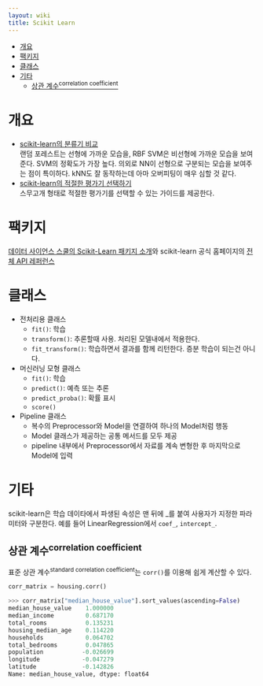 ```yaml
---
layout: wiki 
title: Scikit Learn
---
```


<!-- TOC -->

- [개요](#개요)
- [팩키지](#팩키지)
- [클래스](#클래스)
- [기타](#기타)
    - [상관 계수<sup>correlation coefficient</sup>](#상관-계수correlation-coefficient)

<!-- /TOC -->

# 개요
- [scikit-learn의 분류기 비교](http://scikit-learn.org/stable/auto_examples/classification/plot_classifier_comparison.html)  
랜덤 포레스트는 선형에 가까운 모습을, RBF SVM은 비선형에 가까운 모습을 보여준다. SVM의 정확도가 가장 높다. 의외로 NN이 선형으로 구분되는 모습을 보여주는 점이 특이하다. kNN도 잘 동작하는데 아마 오버피팅이 매우 심할 것 같다.
- [scikit-learn의 적절한 평가기 선택하기](http://scikit-learn.org/stable/tutorial/machine_learning_map/)  
스무고개 형태로 적절한 평가기를 선택할 수 있는 가이드를 제공한다.

# 팩키지
[데이터 사이언스 스쿨의 Scikit-Learn 패키지 소개](https://datascienceschool.net/view-notebook/293ece8b0d124fbaa4d4d52bb8f1cb42/)와 scikit-learn 공식 홈페이지의 [전체 API 레퍼런스](http://scikit-learn.org/stable/modules/classes.html)

# 클래스

- 전처리용 클래스
  - `fit()`: 학습
  - `transform()`: 추론할때 사용. 처리된 모델내에서 적용한다.
  - `fit_transform()`: 학습하면서 결과를 함께 리턴한다. 증분 학습이 되는건 아니다.
- 머신러닝 모형 클래스
  - `fit()`: 학습
  - `predict()`: 예측 또는 추론
  - `predict_proba()`: 확률 표시
  - `score()`
- Pipeline 클래스
  - 복수의 Preprocessor와 Model을 연결하여 하나의 Model처럼 행동
  - Model 클래스가 제공하는 공통 메서드를 모두 제공
  - pipeline 내부에서 Preprocessor에서 자료를 계속 변형한 후 마지막으로 Model에 입력

# 기타
scikit-learn은 학습 데이타에서 파생된 속성은 맨 뒤에 _를 붙여 사용자가 지정한 파라미터와 구분한다. 예를 들어 LinearRegression에서 `coef_`, `intercept_`.

## 상관 계수<sup>correlation coefficient</sup>
표준 상관 계수<sup>standard correlation coefficient</sup>는 `corr()`를 이용해 쉽게 계산할 수 있다.

```python
corr_matrix = housing.corr()

>>> corr_matrix["median_house_value"].sort_values(ascending=False)
median_house_value    1.000000
median_income         0.687170
total_rooms           0.135231
housing_median_age    0.114220
households            0.064702
total_bedrooms        0.047865
population           -0.026699
longitude            -0.047279
latitude             -0.142826
Name: median_house_value, dtype: float64
```
